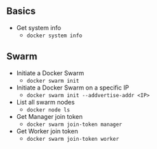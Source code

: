 ## Basics
- Get system info
  - `docker system info`

## Swarm
- Initiate a Docker Swarm
  - `docker swarm init`
- Initiate a Docker Swarm on a specific IP
  - `docker swarm init --addvertise-addr <IP>`
- List all swarm nodes
  - `docker node ls`
- Get Manager join token
  - `docker swarm join-token manager`
- Get Worker join token
  - `docker swarm join-token worker`